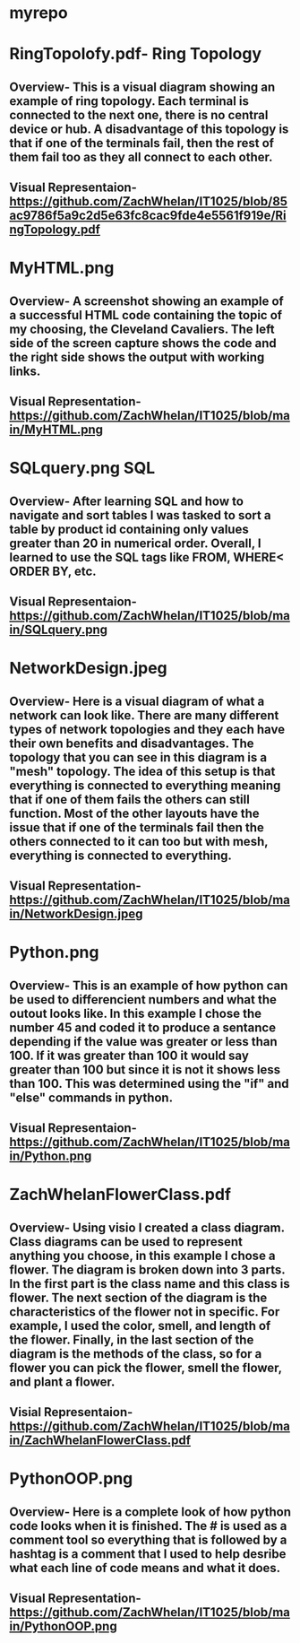 # myrepo
# RingTopolofy.pdf- Ring Topology
## Overview- This is a visual diagram showing an example of ring topology. Each terminal is connected to the next one, there is no central device or hub. A disadvantage of this topology is that if one of the terminals fail, then the rest of them fail too as they all connect to each other.
## Visual Representaion- https://github.com/ZachWhelan/IT1025/blob/85ac9786f5a9c2d5e63fc8cac9fde4e5561f919e/RingTopology.pdf
# MyHTML.png
## Overview- A screenshot showing an example of a successful HTML code containing the topic of my choosing, the Cleveland Cavaliers. The left side of the screen capture shows the code and the right side shows the output with working links. 
## Visual Representation- https://github.com/ZachWhelan/IT1025/blob/main/MyHTML.png
# SQLquery.png SQL
## Overview- After learning SQL and how to navigate and sort tables I was tasked to sort a table by product id containing only values greater than 20 in numerical order. Overall, I learned to use the SQL tags like FROM, WHERE< ORDER BY, etc. 
## Visual Representaion- https://github.com/ZachWhelan/IT1025/blob/main/SQLquery.png
# NetworkDesign.jpeg 
## Overview- Here is a visual diagram of what a network can look like. There are many different types of network topologies and they each have their own benefits and disadvantages. The topology that you can see in this diagram is a "mesh" topology. The idea of this setup is that everything is connected to everything meaning that if one of them fails the others can still function. Most of the other layouts have the issue that if one of the terminals fail then the others connected to it can too but with mesh, everything is connected to everything.
## Visual Representation- https://github.com/ZachWhelan/IT1025/blob/main/NetworkDesign.jpeg
# Python.png
## Overview- This is an example of how python can be used to differencient numbers and what the outout looks like. In this example I chose the number 45 and coded it to produce a sentance depending if the value was greater or less than 100. If it was greater than 100 it would say greater than 100 but since it is not it shows less than 100. This was determined using the "if" and "else" commands in python. 
## Visual Representaion- https://github.com/ZachWhelan/IT1025/blob/main/Python.png
# ZachWhelanFlowerClass.pdf 
## Overview- Using visio I created a class diagram. Class diagrams can be used to represent anything you choose, in this example I chose a flower. The diagram is broken down into 3 parts. In the first part is the class name and this class is flower. The next section of the diagram is the characteristics of the flower not in specific. For example, I used the color, smell, and length of the flower. Finally, in the last section of the diagram is the methods of the class, so for a flower you can pick the flower, smell the flower, and plant a flower. 
## Visial Representaion- https://github.com/ZachWhelan/IT1025/blob/main/ZachWhelanFlowerClass.pdf
# PythonOOP.png
## Overview- Here is a complete look of how python code looks when it is finished. The # is used as a comment tool so everything that is followed by a hashtag is a comment that I used to help desribe what each line of code means and what it does. 
## Visual Representation- https://github.com/ZachWhelan/IT1025/blob/main/PythonOOP.png
